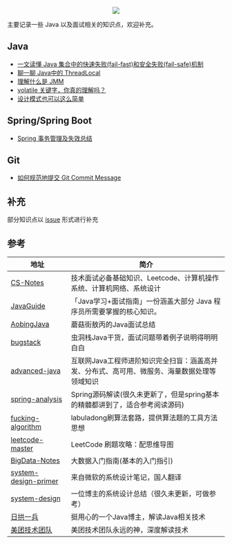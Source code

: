 
<p align="center">
<a href="https://github.com/yifanzheng/java-notes" target="_blank">
<img src="https://i.loli.net/2020/09/14/yKzFE7UO2SQfdRb.png"/></a>
</p>

主要记录一些 Java 以及面试相关的知识点，欢迎补充。

## Java

- [一文读懂 Java 集合中的快速失败(fail-fast)和安全失败(fail-safe)机制](docs/java/fail-fast&fail-safe.md)
- [聊一聊 Java中的 ThreadLocal](docs/java/聊一聊Java中的ThreadLocal.md)
- [理解什么是 JMM](docs/java/理解什么是JMM.md)
- [volatile 关键字，你真的理解吗？](docs/java/volatile关键字.md)
- [设计模式也可以这么简单](docs/java/设计模式也可以这么简单.md)

## Spring/Spring Boot

- [Spring 事务管理及失效总结](docs/spring/Spring事务管理及失效总结.md)

## Git

- [如何规范地提交 Git Commit Message](docs/git/git-commit-message.md)

## 补充

部分知识点以 [issue](https://github.com/yifanzheng/java-notes/issues) 形式进行补充

## 参考

<table>
<thead>
<tr>
<th>地址</th>
<th>简介</th>
</tr>
</thead>
<tbody>
<tr>
<td><a href="https://github.com/CyC2018/CS-Notes">CS-Notes</a></td>
<td>技术面试必备基础知识、Leetcode、计算机操作系统、计算机网络、系统设计</td>
</tr>
<tr>
<td><a href="https://github.com/Snailclimb/JavaGuide">JavaGuide</a></td>
<td>「Java学习+面试指南」一份涵盖大部分 Java 程序员所需要掌握的核心知识。</td>
</tr>
<tr>
<td><a href="https://github.com/AobingJava/JavaFamily">AobingJava</a></td>
<td>蘑菇街敖丙的Java面试总结</td>
</tr>
<tr>
<td><a href="https://bugstack.cn/" rel="nofollow">bugstack</a></td>
<td>虫洞栈Java干货，面试问题带着例子说明得明明白白</td>
</tr>
<tr>
<td><a href="https://github.com/doocs/advanced-java">advanced-java</a></td>
<td>互联网Java工程师进阶知识完全扫盲：涵盖高并发、分布式、高可用、微服务、海量数据处理等领域知识</td>
</tr>
<tr>
<td><a href="https://github.com/seaswalker/spring-analysis">spring-analysis</a></td>
<td>Spring源码解读(很久未更新了，但是spring基本的精髓都讲到了，适合参考阅读源码)</td>
</tr>
<tr>
<td><a href="https://github.com/labuladong/fucking-algorithm">fucking-algorithm</a></td>
<td>labuladong刷算法套路，提供算法题的工具方法思想</td>
</tr>
<tr>
<td><a href="https://github.com/youngyangyang04/leetcode-master">leetcode-master</a></td>
<td>LeetCode 刷题攻略：配思维导图</td>
</tr>
<tr>
<td><a href="https://github.com/heibaiying/BigData-Notes">BigData-Notes</a></td>
<td>大数据入门指南(基本的入门指引)</td>
</tr>
<tr>
<td><a href="https://github.com/donnemartin/system-design-primer/blob/master/README-zh-Hans.md">system-design-primer</a></td>
<td>来自微软的系统设计笔记，国人翻译</td>
</tr>
<tr>
<td><a href="https://github.com/soulmachine/system-design/blob/master/cn/SUMMARY.md">system-design</a></td>
<td>一位博主的系统设计总结（很久未更新，可做参考）</td>
</tr>
<tr>
<td><a href="https://dayarch.top/" rel="nofollow">日拱一兵</a></td>
<td>挺用心的一个Java博主，解读Java相关技术</td>
</tr>
<tr>
<td><a href="https://tech.meituan.com/" rel="nofollow">美团技术团队</a></td>
<td>美团技术团队永远的神，深度解读技术</td>
</tr>
</tbody>
</table>
